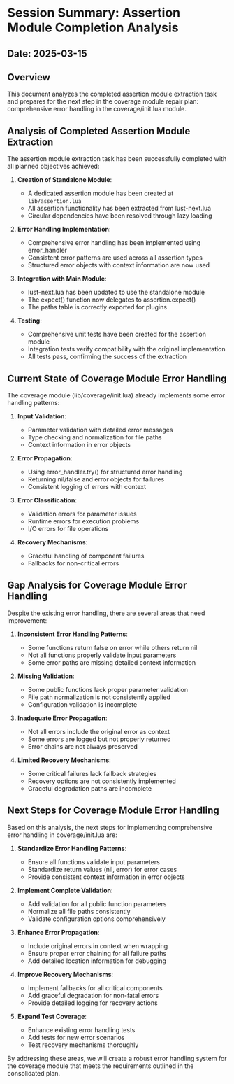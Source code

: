 # Session Summary: Assertion Module Completion Analysis

## Date: 2025-03-15

## Overview

This document analyzes the completed assertion module extraction task and prepares for the next step in the coverage module repair plan: comprehensive error handling in the coverage/init.lua module.

## Analysis of Completed Assertion Module Extraction

The assertion module extraction task has been successfully completed with all planned objectives achieved:

1. **Creation of Standalone Module**:
   - A dedicated assertion module has been created at `lib/assertion.lua`
   - All assertion functionality has been extracted from lust-next.lua
   - Circular dependencies have been resolved through lazy loading

2. **Error Handling Implementation**:
   - Comprehensive error handling has been implemented using error_handler
   - Consistent error patterns are used across all assertion types
   - Structured error objects with context information are now used

3. **Integration with Main Module**:
   - lust-next.lua has been updated to use the standalone module
   - The expect() function now delegates to assertion.expect()
   - The paths table is correctly exported for plugins

4. **Testing**:
   - Comprehensive unit tests have been created for the assertion module
   - Integration tests verify compatibility with the original implementation
   - All tests pass, confirming the success of the extraction

## Current State of Coverage Module Error Handling

The coverage module (lib/coverage/init.lua) already implements some error handling patterns:

1. **Input Validation**:
   - Parameter validation with detailed error messages
   - Type checking and normalization for file paths
   - Context information in error objects

2. **Error Propagation**:
   - Using error_handler.try() for structured error handling
   - Returning nil/false and error objects for failures
   - Consistent logging of errors with context

3. **Error Classification**:
   - Validation errors for parameter issues
   - Runtime errors for execution problems
   - I/O errors for file operations

4. **Recovery Mechanisms**:
   - Graceful handling of component failures
   - Fallbacks for non-critical errors

## Gap Analysis for Coverage Module Error Handling

Despite the existing error handling, there are several areas that need improvement:

1. **Inconsistent Error Handling Patterns**:
   - Some functions return false on error while others return nil
   - Not all functions properly validate input parameters
   - Some error paths are missing detailed context information

2. **Missing Validation**:
   - Some public functions lack proper parameter validation
   - File path normalization is not consistently applied
   - Configuration validation is incomplete

3. **Inadequate Error Propagation**:
   - Not all errors include the original error as context
   - Some errors are logged but not properly returned
   - Error chains are not always preserved

4. **Limited Recovery Mechanisms**:
   - Some critical failures lack fallback strategies
   - Recovery options are not consistently implemented
   - Graceful degradation paths are incomplete

## Next Steps for Coverage Module Error Handling

Based on this analysis, the next steps for implementing comprehensive error handling in coverage/init.lua are:

1. **Standardize Error Handling Patterns**:
   - Ensure all functions validate input parameters
   - Standardize return values (nil, error) for error cases
   - Provide consistent context information in error objects

2. **Implement Complete Validation**:
   - Add validation for all public function parameters
   - Normalize all file paths consistently
   - Validate configuration options comprehensively

3. **Enhance Error Propagation**:
   - Include original errors in context when wrapping
   - Ensure proper error chaining for all failure paths
   - Add detailed location information for debugging

4. **Improve Recovery Mechanisms**:
   - Implement fallbacks for all critical components
   - Add graceful degradation for non-fatal errors
   - Provide detailed logging for recovery actions

5. **Expand Test Coverage**:
   - Enhance existing error handling tests
   - Add tests for new error scenarios
   - Test recovery mechanisms thoroughly

By addressing these areas, we will create a robust error handling system for the coverage module that meets the requirements outlined in the consolidated plan.